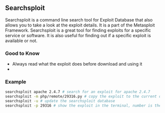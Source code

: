 ## Searchsploit
Searchsploit is a command line search tool for Exploit Database that also allows you to take a look at the exploit details. It is a part of the Metasploit Framework. Searchsploit is a great tool for finding exploits for a specific service or software. It is also useful for finding out if a specific exploit is available or not.

### Good to Know
- Always read what the exploit does before download and  using it
- 
### Example
```sh
searchsploit apache 2.4.7 # search for an exploit for apache 2.4.7
searchsploit -m php/remote/29316.py # copy the exploit to the current directory
searchsploit -u # update the searchsploit database
searchsploit -p 29316 # show the exploit in the terminal, number is the id of the exploit
```